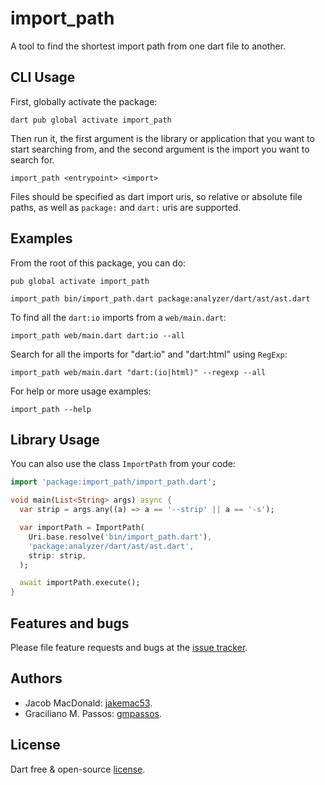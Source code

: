 # import_path

A tool to find the shortest import path from one dart file to another.

## CLI Usage

First, globally activate the package:

```shell
dart pub global activate import_path
```

Then run it, the first argument is the library or application that you want to
start searching from, and the second argument is the import you want to search
for.

```shell
import_path <entrypoint> <import>
```

Files should be specified as dart import uris, so relative or absolute file
paths, as well as `package:` and `dart:` uris are supported.

## Examples

From the root of this package, you can do:

```shell
pub global activate import_path

import_path bin/import_path.dart package:analyzer/dart/ast/ast.dart
```

To find all the `dart:io` imports from a `web/main.dart`:

```shell
import_path web/main.dart dart:io --all
```

Search for all the imports for "dart:io" and "dart:html" using `RegExp`:

```shell
import_path web/main.dart "dart:(io|html)" --regexp --all
```
For help or more usage examples:

```shell
import_path --help
```

## Library Usage

You can also use the class `ImportPath` from your code:

```dart
import 'package:import_path/import_path.dart';

void main(List<String> args) async {
  var strip = args.any((a) => a == '--strip' || a == '-s');

  var importPath = ImportPath(
    Uri.base.resolve('bin/import_path.dart'),
    'package:analyzer/dart/ast/ast.dart',
    strip: strip,
  );

  await importPath.execute();
}
```

## Features and bugs

Please file feature requests and bugs at the [issue tracker][tracker].

[tracker]: https://github.com/jakemac53/import_path/issues

## Authors

- Jacob MacDonald: [jakemac53][github_jakemac53].
- Graciliano M. Passos: [gmpassos][github_gmpassos].

[github_jakemac53]: https://github.com/jakemac53
[github_gmpassos]: https://github.com/gmpassos

## License

Dart free & open-source [license](https://github.com/dart-lang/stagehand/blob/master/LICENSE).
